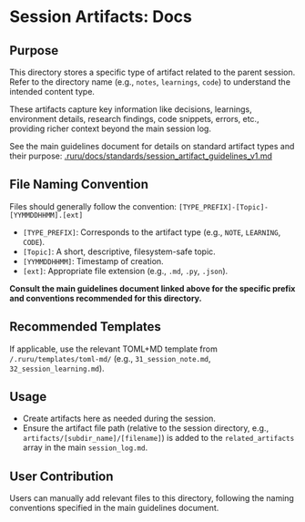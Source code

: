 # Session Artifacts: Docs

## Purpose

This directory stores a specific type of artifact related to the parent session. Refer to the directory name (e.g., `notes`, `learnings`, `code`) to understand the intended content type.

These artifacts capture key information like decisions, learnings, environment details, research findings, code snippets, errors, etc., providing richer context beyond the main session log.

See the main guidelines document for details on standard artifact types and their purpose:
[.ruru/docs/standards/session_artifact_guidelines_v1.md](/.ruru/docs/standards/session_artifact_guidelines_v1.md)

## File Naming Convention

Files should generally follow the convention: `[TYPE_PREFIX]-[Topic]-[YYMMDDHHMM].[ext]`

*   `[TYPE_PREFIX]`: Corresponds to the artifact type (e.g., `NOTE`, `LEARNING`, `CODE`).
*   `[Topic]`: A short, descriptive, filesystem-safe topic.
*   `[YYMMDDHHMM]`: Timestamp of creation.
*   `[ext]`: Appropriate file extension (e.g., `.md`, `.py`, `.json`).

**Consult the main guidelines document linked above for the specific prefix and conventions recommended for this directory.**

## Recommended Templates

If applicable, use the relevant TOML+MD template from `/.ruru/templates/toml-md/` (e.g., `31_session_note.md`, `32_session_learning.md`).

## Usage

*   Create artifacts here as needed during the session.
*   Ensure the artifact file path (relative to the session directory, e.g., `artifacts/[subdir_name]/[filename]`) is added to the `related_artifacts` array in the main `session_log.md`.

## User Contribution

Users can manually add relevant files to this directory, following the naming conventions specified in the main guidelines document.